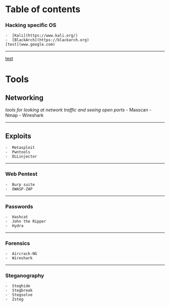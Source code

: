 # Table of contents
### Hacking specific OS
    -  [Kali](https://www.kali.org/)
    -  [BlackArch](https://blackarch.org)
    [test](www.google.com)

---
[test](www.google.com)
# Tools

## Networking
*tools for looking at network traffic and seeing open ports*
    -  Masscan
    -  Nmap
    -  Wireshark

---

## Exploits
    -  Metasploit
    -  Pwntools
    -  DLLinjector

---

### Web Pentest
    -  Burp suite
    -  OWASP-ZAP
---

### Passwords
    -  Hashcat
    -  John the Ripper
    -  Hydra

---

### Forensics
    -  Aircrack-NG
    -  Wireshark

---

### Steganography
    -  Steghide
    -  Stegbreak
    -  Stegsolve
    -  Zsteg


